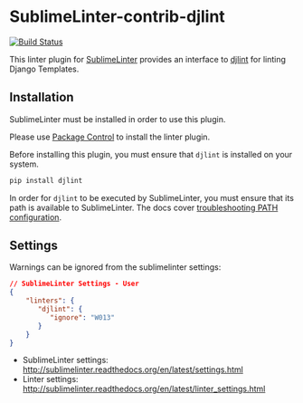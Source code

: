 SublimeLinter-contrib-djlint
================================

[![Build Status](https://travis-ci.com/christopherpickering/SublimeLinter-contrib-djlint.svg?branch=master)](https://travis-ci.com/christopherpickering/SublimeLinter-contrib-djlint)

This linter plugin for [SublimeLinter](https://github.com/SublimeLinter/SublimeLinter) provides an interface to [djlint](https://pypi.org/manage/project/djlint/releases/) for linting Django Templates.


## Installation
SublimeLinter must be installed in order to use this plugin. 

Please use [Package Control](https://packagecontrol.io) to install the linter plugin.

Before installing this plugin, you must ensure that `djlint` is installed on your system.

```sh
pip install djlint
```

In order for `djlint` to be executed by SublimeLinter, you must ensure that its path is available to SublimeLinter. The docs cover [troubleshooting PATH configuration](http://sublimelinter.readthedocs.io/en/latest/troubleshooting.html#finding-a-linter-executable).

## Settings

Warnings can be ignored from the sublimelinter settings:

```json
// SublimeLinter Settings - User
{
    "linters": {
       "djlint": {
          "ignore": "W013"
       }
    }
}

```

- SublimeLinter settings: http://sublimelinter.readthedocs.org/en/latest/settings.html
- Linter settings: http://sublimelinter.readthedocs.org/en/latest/linter_settings.html
